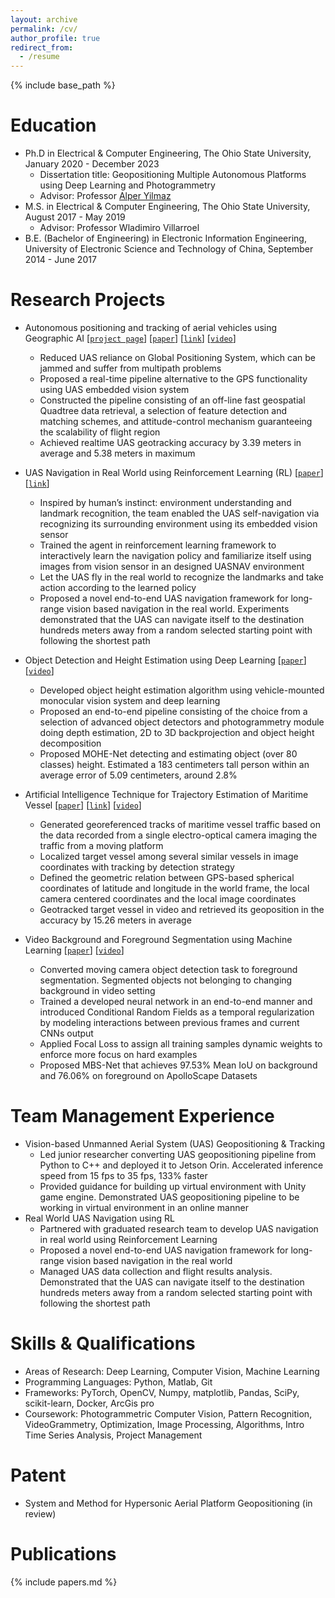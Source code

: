 ```yaml
---
layout: archive
permalink: /cv/
author_profile: true
redirect_from:
  - /resume
---
```


{% include base_path %}

<!--
<iframe id='cv' src="https://github.com/JianliWei1995/JianliWei1995.github.io/blob/master/files/JianliWei_Resume%40OSU.pdf" style="width:800px; height:1200px;" frameborder="0"></iframe>
-->


Education
======
* Ph.D in Electrical & Computer Engineering, The Ohio State University, January 2020 - December 2023
  * Dissertation title: Geopositioning Multiple Autonomous Platforms using Deep Learning and Photogrammetry
  * Advisor: Professor [Alper Yilmaz](https://ceg.osu.edu/people/yilmaz.15)
* M.S. in Electrical & Computer Engineering, The Ohio State University, August 2017 - May 2019
  * Advisor: Professor Wladimiro Villarroel
* B.E. (Bachelor of Engineering) in Electronic Information Engineering, University of Electronic Science and Technology of China, September 2014 - June 2017

Research Projects
======
* Autonomous positioning and tracking of aerial vehicles using Geographic AI [[`project page`](https://jianliwei1995.github.io/projects/UASGeopositioning)] [[`paper`](https://doi.org/10.3390/drones7090569)] [[`link`](https://github.com/JianliWei1995/Vision-based-UAS-Geotraking-2022)] [[`video`](https://youtu.be/npc0JHztEfA)] 
  * Reduced UAS reliance on Global Positioning System, which can be jammed and suffer from multipath problems
  * Proposed a real-time pipeline alternative to the GPS functionality using UAS embedded vision system
  * Constructed the pipeline consisting of an off-line fast geospatial Quadtree data retrieval, a selection of feature detection and matching schemes, and attitude-control mechanism guaranteeing the scalability of flight region
  * Achieved realtime UAS geotracking accuracy by 3.39 meters in average and 5.38 meters in maximum

* UAS Navigation in Real World using Reinforcement Learning (RL) [[`paper`](https://ieeexplore.ieee.org/stamp/stamp.jsp?tp=&arnumber=9967103)] [[`link`](https://github.com/JianliWei1995/Vision-based-UAS-Geotraking-2022)]
  * Inspired by human’s instinct: environment understanding and landmark recognition, the team enabled the UAS self-navigation via recognizing its surrounding environment using its embedded vision sensor
  * Trained the agent in reinforcement learning framework to interactively learn the navigation policy and familiarize itself using images from vision sensor in an designed UASNAV environment
  * Let the UAS fly in the real world to recognize the landmarks and take action according to the learned policy
  * Proposed a novel end-to-end UAS navigation framework for long-range vision based navigation in the real world. Experiments demonstrated that the UAS can navigate itself to the destination hundreds meters away from a random selected starting point with following the shortest path

* Object Detection and Height Estimation using Deep Learning [[`paper`](https://isprs-archives.copernicus.org/articles/XLIII-B2-2021/557/2021/isprs-archives-XLIII-B2-2021-557-2021.html)] [[`video`](https://isprs2021.stream-up.tv/media-203-mohe-net-monocular-object-height-estimation-network-using-deep-learning-and-scene-geometry)]
  * Developed object height estimation algorithm using vehicle-mounted monocular vision system and deep learning
  * Proposed an end-to-end pipeline consisting of the choice from a selection of advanced object detectors and photogrammetry module doing depth estimation, 2D to 3D backprojection and object height decomposition
  * Proposed MOHE-Net detecting and estimating object (over 80 classes) height. Estimated a 183 centimeters tall person within an average error of 5.09 centimeters, around 2.8%

* Artificial Intelligence Technique for Trajectory Estimation of Maritime Vessel [[`paper`](https://arxiv.org/abs/2109.01235)] [[`link`](https://github.com/JianliWei1995/AI-Tracks-at-Sea)] [[`video`](https://youtu.be/0CrNUJH9Ueg)]
  * Generated georeferenced tracks of maritime vessel traffic based on the data recorded from a single electro-optical camera imaging the traffic from a moving platform
  * Localized target vessel among several similar vessels in image coordinates with tracking by detection strategy
  * Defined the geometric relation between GPS-based spherical coordinates of latitude and longitude in the world frame, the local camera centered coordinates and the local image coordinates
  * Geotracked target vessel in video and retrieved its geoposition in the accuracy by 15.26 meters in average

* Video Background and Foreground Segmentation using Machine Learning [[`paper`](https://isprs-archives.copernicus.org/articles/XLIII-B2-2021/69/2021/)] [[`video`](https://isprs2021.stream-up.tv/media-202-mbs-net-a-moving-camera-background-subtraction-network-for-autonomous-driving)]
  * Converted moving camera object detection task to foreground segmentation. Segmented objects not belonging to changing background in video setting
  * Trained a developed neural network in an end-to-end manner and introduced Conditional Random Fields as a temporal regularization by modeling interactions between previous frames and current CNNs output
  * Applied Focal Loss to assign all training samples dynamic weights to enforce more focus on hard examples
  * Proposed MBS-Net that achieves 97.53\% Mean IoU on background and 76.06\% on foreground on ApolloScape Datasets


Team Management Experience
======
* Vision-based Unmanned Aerial System (UAS) Geopositioning & Tracking
  * Led junior researcher converting UAS geopositioning pipeline from Python to C++ and deployed it to Jetson Orin. Accelerated inference speed from 15 fps to 35 fps, 133% faster
  * Provided guidance for building up virtual environment with Unity game engine. Demonstrated UAS geopositioning pipeline to be working in virtual environment in an online manner
* Real World UAS Navigation using RL
  * Partnered with graduated research team to develop UAS navigation in real world using Reinforcement Learning
  * Proposed a novel end-to-end UAS navigation framework for long-range vision based navigation in the real world
  * Managed UAS data collection and flight results analysis. Demonstrated that the UAS can navigate itself to the destination hundreds meters away from a random selected starting point with following the shortest path


Skills & Qualifications
======
* Areas of Research: Deep Learning, Computer Vision, Machine Learning
* Programming Languages: Python, Matlab, Git
* Frameworks: PyTorch, OpenCV, Numpy, matplotlib, Pandas, SciPy, scikit-learn, Docker, ArcGis pro
* Coursework: Photogrammetric Computer Vision, Pattern Recognition, VideoGrammetry, Optimization, Image Processing, Algorithms, Intro Time Series Analysis, Project Management


Patent
======
* System and Method for Hypersonic Aerial Platform Geopositioning (in review)


Publications
======
{% include papers.md %}
